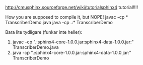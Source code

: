 http://cmusphinx.sourceforge.net/wiki/tutorialsphinx4
tutorial!!!!


How you are supposed to compile it, but NOPE!
javac -cp \* TranscriberDemo.java
java -cp .:\* TranscriberDemo 


Bara lite tydligare (funkar inte heller):
1. javac -cp ".:sphinx4-core-1.0.0.jar:sphinx4-data-1.0.0.jar:" TranscriberDemo.java
2. java -cp ".:sphinx4-core-1.0.0.jar:sphinx4-data-1.0.0.jar:" TranscriberDemo
